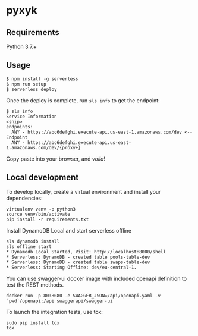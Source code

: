 # pyxyk

## Requirements
Python 3.7.+


## Usage

```
$ npm install -g serverless
$ npm run setup
$ serverless deploy
```

Once the deploy is complete, run `sls info` to get the endpoint:

```
$ sls info
Service Information
<snip>
endpoints:
  ANY - https://abc6defghi.execute-api.us-east-1.amazonaws.com/dev <-- Endpoint
  ANY - https://abc6defghi.execute-api.us-east-1.amazonaws.com/dev/{proxy+}
```

Copy paste into your browser, and _voila_!

## Local development

To develop locally, create a virtual environment and install your dependencies:

```
virtualenv venv -p python3
source venv/bin/activate
pip install -r requirements.txt
```

Install DynamoDB Local and start serverless offline

```
sls dynamodb install
sls offline start
* Dynamodb Local Started, Visit: http://localhost:8000/shell
* Serverless: DynamoDB - created table pools-table-dev
* Serverless: DynamoDB - created table swaps-table-dev
* Serverless: Starting Offline: dev/eu-central-1.
```

You can use swagger-ui docker image with included openapi definition to test the REST methods. 
```
docker run -p 80:8080 -e SWAGGER_JSON=/api/openapi.yaml -v `pwd`/openapi:/api swaggerapi/swagger-ui
```

To launch the integration tests, use tox:
```
sudo pip install tox
tox
```